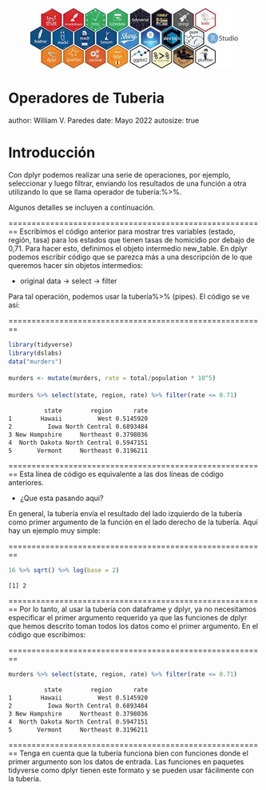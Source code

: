 <p align="center">
<img src="tidyverse.jpg">
</p>

Operadores de Tuberia
========================================================
author: William V. Paredes
date: Mayo 2022
autosize: true

Introducción
========================================================
Con dplyr podemos realizar una serie de operaciones, por ejemplo, seleccionar y luego filtrar, enviando los resultados de una función a otra utilizando lo que se llama operador de tubería:%>%. 

Algunos detalles se incluyen a continuación.

========================================================
Escribimos el código anterior para mostrar tres variables (estado, región, tasa) para los estados que tienen tasas de homicidio por debajo de 0,71. Para hacer esto, definimos el objeto intermedio new_table. En dplyr podemos escribir código que se parezca más a una descripción de lo que queremos hacer sin objetos intermedios:

- original data → select → filter 


Para tal operación, podemos usar la tubería%>% (pipes). El código se ve así:

========================================================

```r
library(tidyverse)
library(dslabs)
data("murders")

murders <- mutate(murders, rate = total/population * 10^5)

murders %>% select(state, region, rate) %>% filter(rate <= 0.71)
```

```
          state        region      rate
1        Hawaii          West 0.5145920
2          Iowa North Central 0.6893484
3 New Hampshire     Northeast 0.3798036
4  North Dakota North Central 0.5947151
5       Vermont     Northeast 0.3196211
```

========================================================
Esta línea de código es equivalente a las dos líneas de código anteriores. 

- ¿Que esta pasando aqui?
  
En general, la tubería envía el resultado del lado izquierdo de la tubería como primer argumento de la función en el lado derecho de la tubería. Aquí hay un ejemplo muy simple:


========================================================

```r
16 %>% sqrt() %>% log(base = 2)
```

```
[1] 2
```


========================================================
Por lo tanto, al usar la tubería con dataframe y dplyr, ya no necesitamos especificar el primer argumento requerido ya que las funciones de dplyr que hemos descrito toman todos los datos como el primer argumento. En el código que escribimos:

========================================================

```r
murders %>% select(state, region, rate) %>% filter(rate <= 0.71)
```

```
          state        region      rate
1        Hawaii          West 0.5145920
2          Iowa North Central 0.6893484
3 New Hampshire     Northeast 0.3798036
4  North Dakota North Central 0.5947151
5       Vermont     Northeast 0.3196211
```


========================================================
Tenga en cuenta que la tubería funciona bien con funciones donde el primer argumento son los datos de entrada. Las funciones en paquetes tidyverse como dplyr tienen este formato y se pueden usar fácilmente con la tubería.


